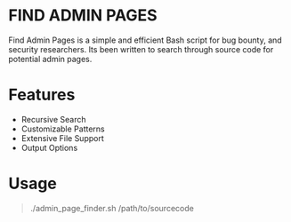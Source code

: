 # FIND ADMIN PAGES

Find Admin Pages is a simple and efficient Bash script for bug bounty, and security researchers.
Its been written to search through source code for potential admin pages.

# Features 

- Recursive Search
- Customizable Patterns
- Extensive File Support
- Output Options

# Usage

> ./admin_page_finder.sh /path/to/sourcecode

